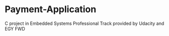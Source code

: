 # Payment-Application
C project in Embedded Systems Professional Track provided by Udacity and EGY FWD
